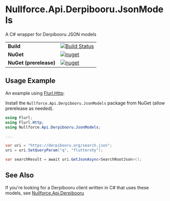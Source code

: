# Nullforce.Api.Derpibooru.JsonModels

A C# wrapper for Derpibooru JSON models

|||
----------------------|---
**Build**             | [![Build Status](https://github.com/nullforce-public/Nullforce.Api.Derpibooru.JsonModels/workflows/build/badge.svg?branch=main)](https://github.com/nullforce-public/Nullforce.Api.Derpibooru.JsonModels/actions)
**NuGet**             | [![nuget](https://img.shields.io/nuget/v/Nullforce.Api.Derpibooru.JsonModels.svg)](https://www.nuget.org/packages/Nullforce.Api.Derpibooru.JsonModels/)
**NuGet (prerelease)**| [![nuget](https://img.shields.io/nuget/vpre/Nullforce.Api.Derpibooru.JsonModels.svg)](https://www.nuget.org/packages/Nullforce.Api.Derpibooru.JsonModels/)


## Usage Example

An example using [Flurl.Http](https://flurl.dev/):

Install the `Nullforce.Api.Derpibooru.JsonModels` package from NuGet (allow prerelease as needed).

```csharp
using Flurl;
using Flurl.Http;
using Nullforce.Api.Derpibooru.JsonModels;

...

var uri = "https://derpibooru.org/search.json";
uri = uri.SetQueryParam("q", "fluttershy");

var searchResult = await uri.GetJsonAsync<SearchRootJson>();
```

## See Also

If you're looking for a Derpibooru client written in C# that uses these models,
see [Nullforce.Api.Derpibooru](https://github.com/nullforce-public/Nullforce.Api.Derpibooru)
